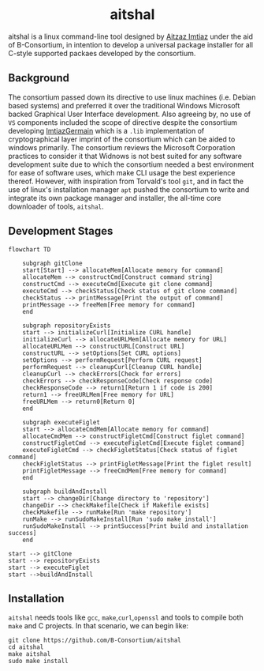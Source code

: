 <h1 align=center>aitshal</h1>
aitshal is a linux command-line tool designed by <a href="https://github.com/AitzazImtiaz/">Aitzaz Imtiaz</a> under the aid of B-Consortium, in intention to develop a universal package installer for all C-style supported packaes developed by the consortium. 

## Background
The consortium passed down its directive to use linux machines (i.e. Debian based systems) and preferred it over the traditional Windows Microsoft backed Graphical User Interface development. Also agreeing by, no use of ``VS`` components included the scope of directive despite the consortium developing <a href="https://github.com/B-Consortium/ImtiazGermain">ImtiazGermain</a> which is a ``.lib`` implementation of cryptographical layer imprint of the consortium which can be aided to windows primarily. The consortium reviews the Microsoft Corporation practices to consider it that Widnows is not best suited for  any software development suite due to which the consortium needed a best environment for ease of software uses, which make CLI usage the best experience thereof. However, with inspiration from Torvald's tool ``git``, and in fact the use of linux's installation manager ``apt`` pushed the consortium to write and integrate its own package manager and installer, the all-time core downloader of tools, ``aitshal``.

## Development Stages
```mermaid
flowchart TD

    subgraph gitClone
    start[Start] --> allocateMem[Allocate memory for command]
    allocateMem --> constructCmd[Construct command string]
    constructCmd --> executeCmd[Execute git clone command]
    executeCmd --> checkStatus[Check status of git clone command]
    checkStatus --> printMessage[Print the output of command]
    printMessage --> freeMem[Free memory for command]
    end

    subgraph repositoryExists
    start --> initializeCurl[Initialize CURL handle]
    initializeCurl --> allocateURLMem[Allocate memory for URL]
    allocateURLMem --> constructURL[Construct URL]
    constructURL --> setOptions[Set CURL options]
    setOptions --> performRequest[Perform CURL request]
    performRequest --> cleanupCurl[Cleanup CURL handle]
    cleanupCurl --> checkErrors[Check for errors]
    checkErrors --> checkResponseCode[Check response code]
    checkResponseCode --> return1[Return 1 if code is 200]
    return1 --> freeURLMem[Free memory for URL]
    freeURLMem --> return0[Return 0]
    end

    subgraph executeFiglet
    start --> allocateCmdMem[Allocate memory for command]
    allocateCmdMem --> constructFigletCmd[Construct figlet command]
    constructFigletCmd --> executeFigletCmd[Execute figlet command]
    executeFigletCmd --> checkFigletStatus[Check status of figlet command]
    checkFigletStatus --> printFigletMessage[Print the figlet result]
    printFigletMessage --> freeCmdMem[Free memory for command]
    end

    subgraph buildAndInstall
    start --> changeDir[Change directory to 'repository']
    changeDir --> checkMakefile[Check if Makefile exists]
    checkMakefile --> runMake[Run 'make repository']
    runMake --> runSudoMakeInstall[Run 'sudo make install']
    runSudoMakeInstall --> printSuccess[Print build and installation success]
    end

start --> gitClone
start --> repositoryExists
start --> executeFiglet
start -->buildAndInstall
```

## Installation 
``aitshal`` needs tools like ``gcc``, ``make``,``curl``,``openssl`` and tools to compile both ``make`` and C projects. In that scenario, we can begin like:

```
git clone https://github.com/B-Consortium/aitshal
cd aitshal
make aitshal
sudo make install
```
